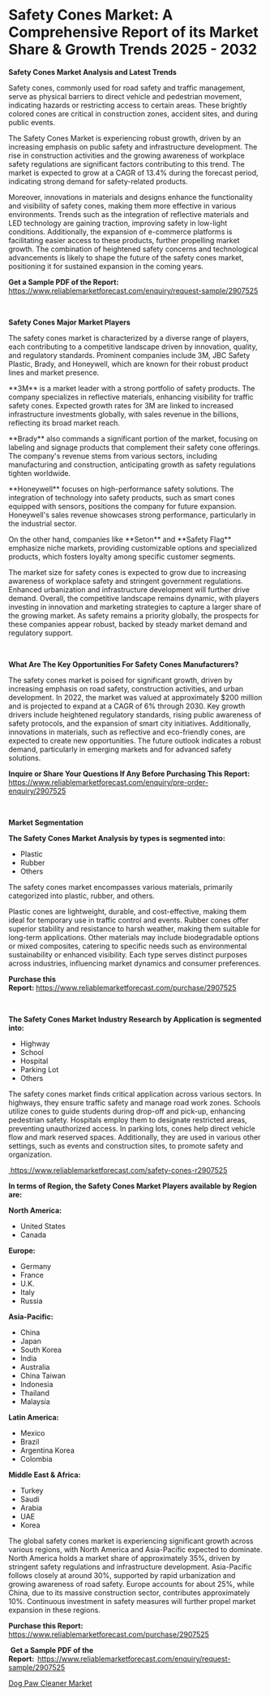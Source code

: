 <p><h1>Safety Cones Market: A Comprehensive Report of its Market Share & Growth Trends 2025 - 2032</h1></p><p><strong>Safety Cones Market Analysis and Latest Trends</strong></p>
<p><p>Safety cones, commonly used for road safety and traffic management, serve as physical barriers to direct vehicle and pedestrian movement, indicating hazards or restricting access to certain areas. These brightly colored cones are critical in construction zones, accident sites, and during public events.</p><p>The Safety Cones Market is experiencing robust growth, driven by an increasing emphasis on public safety and infrastructure development. The rise in construction activities and the growing awareness of workplace safety regulations are significant factors contributing to this trend. The market is expected to grow at a CAGR of 13.4% during the forecast period, indicating strong demand for safety-related products.</p><p>Moreover, innovations in materials and designs enhance the functionality and visibility of safety cones, making them more effective in various environments. Trends such as the integration of reflective materials and LED technology are gaining traction, improving safety in low-light conditions. Additionally, the expansion of e-commerce platforms is facilitating easier access to these products, further propelling market growth. The combination of heightened safety concerns and technological advancements is likely to shape the future of the safety cones market, positioning it for sustained expansion in the coming years.</p></p>
<p><strong>Get a Sample PDF of the Report:&nbsp;</strong> <a href="https://www.reliablemarketforecast.com/enquiry/request-sample/2907525?utm_campaign=2950&utm_medium=2&utm_source=Github&utm_content=ia&utm_term=12032025&utm_id=safety-cones">https://www.reliablemarketforecast.com/enquiry/request-sample/2907525</a></p>
<p>&nbsp;</p>
<p><strong>Safety Cones Major Market Players</strong></p>
<p><p>The safety cones market is characterized by a diverse range of players, each contributing to a competitive landscape driven by innovation, quality, and regulatory standards. Prominent companies include 3M, JBC Safety Plastic, Brady, and Honeywell, which are known for their robust product lines and market presence.</p><p>**3M** is a market leader with a strong portfolio of safety products. The company specializes in reflective materials, enhancing visibility for traffic safety cones. Expected growth rates for 3M are linked to increased infrastructure investments globally, with sales revenue in the billions, reflecting its broad market reach.</p><p>**Brady** also commands a significant portion of the market, focusing on labeling and signage products that complement their safety cone offerings. The company's revenue stems from various sectors, including manufacturing and construction, anticipating growth as safety regulations tighten worldwide.</p><p>**Honeywell** focuses on high-performance safety solutions. The integration of technology into safety products, such as smart cones equipped with sensors, positions the company for future expansion. Honeywell's sales revenue showcases strong performance, particularly in the industrial sector.</p><p>On the other hand, companies like **Seton** and **Safety Flag** emphasize niche markets, providing customizable options and specialized products, which fosters loyalty among specific customer segments.</p><p>The market size for safety cones is expected to grow due to increasing awareness of workplace safety and stringent government regulations. Enhanced urbanization and infrastructure development will further drive demand. Overall, the competitive landscape remains dynamic, with players investing in innovation and marketing strategies to capture a larger share of the growing market. As safety remains a priority globally, the prospects for these companies appear robust, backed by steady market demand and regulatory support.</p></p>
<p>&nbsp;</p>
<p><strong>What Are The Key Opportunities For Safety Cones Manufacturers?</strong></p>
<p><p>The safety cones market is poised for significant growth, driven by increasing emphasis on road safety, construction activities, and urban development. In 2022, the market was valued at approximately $200 million and is projected to expand at a CAGR of 6% through 2030. Key growth drivers include heightened regulatory standards, rising public awareness of safety protocols, and the expansion of smart city initiatives. Additionally, innovations in materials, such as reflective and eco-friendly cones, are expected to create new opportunities. The future outlook indicates a robust demand, particularly in emerging markets and for advanced safety solutions.</p></p>
<p><strong>Inquire or Share Your Questions If Any Before Purchasing This Report:</strong> <a href="https://www.reliablemarketforecast.com/enquiry/pre-order-enquiry/2907525?utm_campaign=2950&utm_medium=2&utm_source=Github&utm_content=ia&utm_term=12032025&utm_id=safety-cones">https://www.reliablemarketforecast.com/enquiry/pre-order-enquiry/2907525</a></p>
<p>&nbsp;</p>
<p><strong>Market Segmentation</strong></p>
<p><strong>The Safety Cones Market Analysis by types is segmented into:</strong></p>
<p><ul><li>Plastic</li><li>Rubber</li><li>Others</li></ul></p>
<p><p>The safety cones market encompasses various materials, primarily categorized into plastic, rubber, and others. </p><p>Plastic cones are lightweight, durable, and cost-effective, making them ideal for temporary use in traffic control and events. Rubber cones offer superior stability and resistance to harsh weather, making them suitable for long-term applications. Other materials may include biodegradable options or mixed composites, catering to specific needs such as environmental sustainability or enhanced visibility. Each type serves distinct purposes across industries, influencing market dynamics and consumer preferences.</p></p>
<p><strong>Purchase this Report:&nbsp;</strong><a href="https://www.reliablemarketforecast.com/purchase/2907525?utm_campaign=2950&utm_medium=2&utm_source=Github&utm_content=ia&utm_term=12032025&utm_id=safety-cones">https://www.reliablemarketforecast.com/purchase/2907525</a></p>
<p>&nbsp;</p>
<p><strong>The Safety Cones Market Industry Research by Application is segmented into:</strong></p>
<p><ul><li>Highway</li><li>School</li><li>Hospital</li><li>Parking Lot</li><li>Others</li></ul></p>
<p><p>The safety cones market finds critical application across various sectors. In highways, they ensure traffic safety and manage road work zones. Schools utilize cones to guide students during drop-off and pick-up, enhancing pedestrian safety. Hospitals employ them to designate restricted areas, preventing unauthorized access. In parking lots, cones help direct vehicle flow and mark reserved spaces. Additionally, they are used in various other settings, such as events and construction sites, to promote safety and organization.</p></p>
<p><a href="https://www.reliablemarketforecast.com/safety-cones-r2907525?utm_campaign=2950&utm_medium=2&utm_source=Github&utm_content=ia&utm_term=12032025&utm_id=safety-cones">&nbsp;https://www.reliablemarketforecast.com/safety-cones-r2907525</a></p>
<p><strong>In terms of Region, the Safety Cones Market Players available by Region are:</strong></p>
<p>
    <p> <strong> North America: </strong>
        <ul>
            <li>United States</li>
            <li>Canada</li>
        </ul>
        </p> 
    <p> <strong> Europe: </strong>
        <ul>
            <li>Germany</li>
            <li>France</li>
            <li>U.K.</li>
            <li>Italy</li>
            <li>Russia</li>
        </ul>
        </p> 
    <p> <strong> Asia-Pacific: </strong>
        <ul>
            <li>China</li>
            <li>Japan</li>
            <li>South Korea</li>
            <li>India</li>
            <li>Australia</li>
            <li>China Taiwan</li>
            <li>Indonesia</li>
            <li>Thailand</li>
            <li>Malaysia</li>
        </ul>
        </p> 
    <p> <strong> Latin America: </strong>
        <ul>
            <li>Mexico</li>
            <li>Brazil</li>
            <li>Argentina Korea</li>
            <li>Colombia</li>
        </ul>
        </p> 
    <p> <strong> Middle East & Africa: </strong>
        <ul>
            <li>Turkey</li>
            <li>Saudi</li>
            <li>Arabia</li>
            <li>UAE</li>
            <li>Korea</li>
        </ul>
    </p>
    </p>
<p><p>The global safety cones market is experiencing significant growth across various regions, with North America and Asia-Pacific expected to dominate. North America holds a market share of approximately 35%, driven by stringent safety regulations and infrastructure development. Asia-Pacific follows closely at around 30%, supported by rapid urbanization and growing awareness of road safety. Europe accounts for about 25%, while China, due to its massive construction sector, contributes approximately 10%. Continuous investment in safety measures will further propel market expansion in these regions.</p></p>
<p><strong>Purchase this Report: </strong><a href="https://www.reliablemarketforecast.com/purchase/2907525?utm_campaign=2950&utm_medium=2&utm_source=Github&utm_content=ia&utm_term=12032025&utm_id=safety-cones">https://www.reliablemarketforecast.com/purchase/2907525</a></p>
<p>&nbsp;<strong>Get a Sample PDF of the Report:&nbsp;&nbsp;</strong><a href="https://www.reliablemarketforecast.com/enquiry/request-sample/2907525?utm_campaign=2950&utm_medium=2&utm_source=Github&utm_content=ia&utm_term=12032025&utm_id=safety-cones">https://www.reliablemarketforecast.com/enquiry/request-sample/2907525</a></p>
<p><strong></strong></p>
<p><p><a href="https://github.com/bmorecock/Market-Research-Report-List-6/blob/main/dog-paw-cleaner-market.md?utm_campaign=2950&utm_medium=2&utm_source=Github&utm_content=ia&utm_term=12032025&utm_id=safety-cones">Dog Paw Cleaner Market</a></p></p>